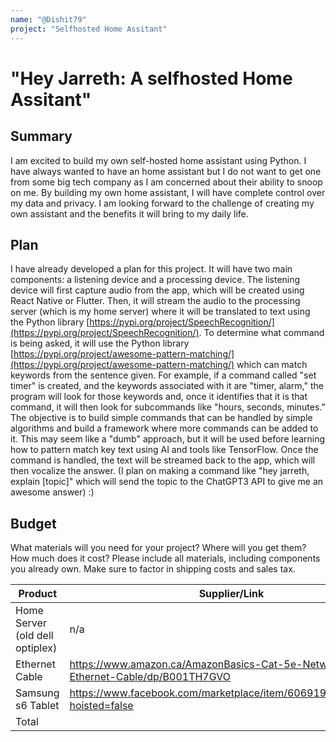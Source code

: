 ```yaml
---
name: "@Dishit79"
project: "Selfhosted Home Assitant"
---
```


# "Hey Jarreth: A selfhosted Home Assitant"

## Summary

I am excited to build my own self-hosted home assistant using Python. I have always wanted to have an home assistant but I do not want to get one from some big tech company as I am concerned about their ability to snoop on me. By building my own home assistant, I will have complete control over my data and privacy. I am looking forward to the challenge of creating my own assistant and the benefits it will bring to my daily life.

## Plan

I have already developed a plan for this project. It will have two main components: a listening device and a processing device. The listening device will first capture audio from the app, which will be created using React Native or Flutter. Then, it will stream the audio to the processing server (which is my home server) where it will be translated to text using the Python library [https://pypi.org/project/SpeechRecognition/](https://pypi.org/project/SpeechRecognition/). To determine what command is being asked, it will use the Python library [https://pypi.org/project/awesome-pattern-matching/](https://pypi.org/project/awesome-pattern-matching/) which can match keywords from the sentence given. For example, if a command called "set timer" is created, and the keywords associated with it are "timer, alarm," the program will look for those keywords and, once it identifies that it is that command, it will then look for subcommands like "hours, seconds, minutes." The objective is to build simple commands that can be handled by simple algorithms and build a framework where more commands can be added to it. This may seem like a "dumb" approach, but it will be used before learning how to pattern match key text using AI and tools like TensorFlow. Once the command is handled, the text will be streamed back to the app, which will then vocalize the answer. (I plan on making a command like "hey jarreth, explain [topic]" which will send the topic to the ChatGPT3 API to give me an awesome answer) :)

## Budget

What materials will you need for your project? Where will you get them? How much does it cost? Please include all materials, including components you already own. Make sure to factor in shipping costs and sales tax.

| Product         | Supplier/Link                         | Cost   |
| --------------- | ------------------------------------- | ------ |
| Home Server (old dell optiplex)   | n/a | Owned  |
| Ethernet Cable   | https://www.amazon.ca/AmazonBasics-Cat-5e-Network-Ethernet-Cable/dp/B001TH7GVO | $15.60  |
|  Samsung s6 Tablet| https://www.facebook.com/marketplace/item/606919971242436/?hoisted=false  | $220 |
| Total           |                                       | $235.60 |


